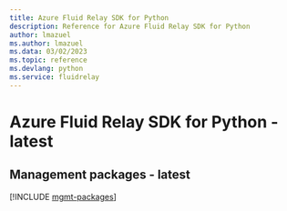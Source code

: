 ```yaml
---
title: Azure Fluid Relay SDK for Python
description: Reference for Azure Fluid Relay SDK for Python
author: lmazuel
ms.author: lmazuel
ms.data: 03/02/2023
ms.topic: reference
ms.devlang: python
ms.service: fluidrelay
---
```

# Azure Fluid Relay SDK for Python - latest

## Management packages - latest
[!INCLUDE [mgmt-packages](fluid-relay-mgmt-index.md)]